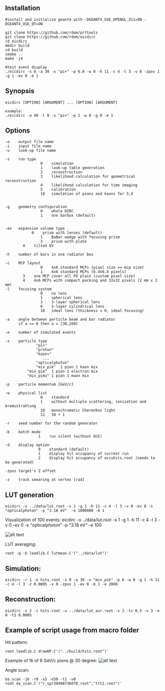 ## Installation
```
#install and initialize geant4 with -DGEANT4_USE_OPENGL_X11=ON -DGEANT4_USE_QT=ON

git clone https://github.com/rdom/prttools
git clone https://github.com/rdom/eicdirc
cd eicdirc
mkdir build
cd build
cmake ..
make -j4

#test event display
./eicdirc -s 0 -a 30 -x "pi+" -p 6.0 -w 0 -h 11 -c 4 -l 3 -v 0 -zpos 1 -g 1 -ev 0 -e 1
```


## Synopsis
```
eicdirc [OPTION] [ARGUMENT] ... [OPTION] [ARGUMENT]

example:
./eicdirc -a 40 -l 0 -x "pi+" -p 1 -w 0 -g 0 -e 1
```
## Options
```
-o    output file name
-i    input file name
-u    look-up file name

-s    run type
                0    simulation
                1    look-up table generation
                2    reconstruction
                3    likelihood calculation for geometrical reconstruction
                4    likelihood calculation for time imaging
                5    calibration
                10   simulation of pions and kaons for 3,4


-g    geometry configuration
                0    whole DIRC
                1    one barbox (default)


-ev   expansion volume type
	        0    prism with lenses (default)
                1    BaBar wedge with focusing prism
                3    prism with plate
		4    tilted EV	

-h    number of bars in one radiator box

-c    MCP layout
                0    4x6 standard MCPs (pixel size == mcp size)
                1    4x6 standard MCPs (6.4x6.4 pixels)
		3    one MCP cover all FD plain (custom pixel size)
		4    4x6 MCPs with compact packing and 32x32 pixels (2 mm x 2 mm)
-l    focusing system
                0    no lens
                1    spherical lens
                3    3-layer spherical lens
                6    3-layer cylindrical lens
                10   ideal lens (thickness = 0, ideal focusing)

-a    angle between particle beam and bar radiator
      if a == 0 then a = [30,160]

-e    number of simulated events

-x    particle type
              "pi+"
              "proton"
              "kaon+"
                 ...
              "opticalphoton"
              "mix_pik"  1 pion 1 kaon mix
	      "mix_pie"  1 pion 1 electron mix
	      "mix_pimu" 1 pion 1 muon mix

-p    particle momentum [GeV/c]

-w    physical list
                0    standard
                1    without multiple scattering, ionization and bremsstrahlung
                10   monochromatic Cherenkov light
                11   10 + 1 

-r    seed number for the random generator 

-b    batch mode
               1    run silent (without GUI)

-d    display option
               0    standard (default)
               1    display hit occupancy of current run
               2    display hit occupancy of occuhits.root (needs to be generated)

-zpos target's Z offset 

-z    track smearing at vertex [rad]

```

## LUT generation

```
eicdirc -o ../data/lut.root -s 1 -g 1 -h 11 -c 4 -l 3 -v 0 -ev 0 -x "opticalphoton" -p "3.18 eV"  -e 1000000 -b 1
```

Visualization of 100 events:
eicdirc -o ../data/lut.root -s 1 -g 1 -h 11 -c 4 -l 3 -v 0 -ev 0 -x "opticalphoton" -p "3.18 eV"  -e 100

![alt text](https://github.com/rdom/eicdirc/raw/master/pic/eicdirc_lut_gen.png)


LUT averaging:
```
root -q -b loadlib.C lutmean.C'("../data/lut")'
```

## Simulation:
```
eicdirc -r 1 -o hits.root -s 0 -a 30 -x "mix_pik" -p 6 -w 0 -g 1 -h 11 -c 4 -l 3 -z 0.0005 -v 0 -zpos 1 -ev 0 -b 1 -e 2000
```

## Reconstruction:
```
eicdirc -s 2 -i hits.root -u ../data/lut_avr.root -s 2 -tc 0.5 -v 3 -e 0 -t1 0.0005
```


## Example of script usage from macro folder

Hit pattern:

```
root loadlib.C drawHP.C'("../build/hits.root")'
```
Example of 1k of 6 GeV/c pions @ 30 degree:
![alt text](https://github.com/rdom/eicdirc/raw/master/pic/hp_pi_1k.png)

Angle scan:
```
ba_scan -j6 -r0 -s5 -e50 -t1 -v0
root da_scan.C'("r_spr39498736070.root","ttt1.root")'
```